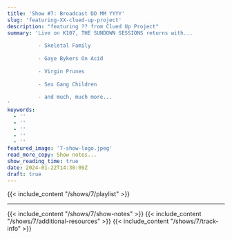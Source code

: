 ```yaml
---
title: 'Show #7: Broadcast DD MM YYYY'
slug: 'featuring-XX-clued-up-project'
description: "featuring ?? from Clued Up Project"
summary: 'Live on K107, THE SUNDOWN SESSIONS returns with...
 
          - Skeletal Family
                    
          - Gaye Bykers On Acid
          
          - Virgin Prunes
          
          - Sex Gang Children
          
          - and much, much more...
'
keywords:
  - ''
  - ''
  - ''
  - ''
  - ''
featured_image: '7-show-logo.jpeg'
read_more_copy: Show notes...
show_reading_time: true
date: 2024-01-22T14:30:09Z
draft: true
---
```

{{< include_content "/shows/7/playlist" >}}

---

{{< include_content "/shows/7/show-notes" >}}
{{< include_content "/shows/7/additional-resources" >}}
{{< include_content "/shows/7/track-info" >}}